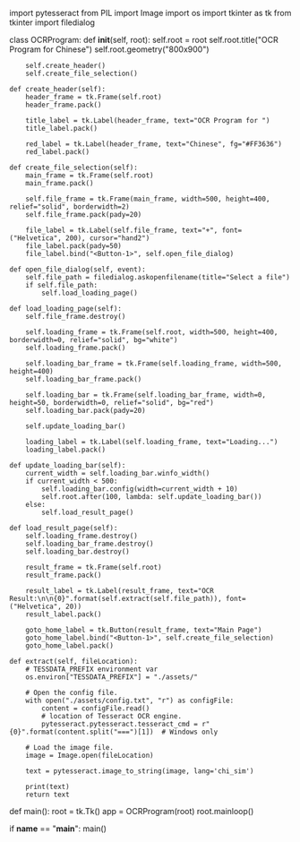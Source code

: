 import pytesseract
from PIL import Image
import os
import tkinter as tk
from tkinter import filedialog

class OCRProgram:
    def __init__(self, root):
        self.root = root
        self.root.title("OCR Program for Chinese")
        self.root.geometry("800x900")

        self.create_header()
        self.create_file_selection()

    def create_header(self):
        header_frame = tk.Frame(self.root)
        header_frame.pack()

        title_label = tk.Label(header_frame, text="OCR Program for ")
        title_label.pack()

        red_label = tk.Label(header_frame, text="Chinese", fg="#FF3636")
        red_label.pack()

    def create_file_selection(self):
        main_frame = tk.Frame(self.root)
        main_frame.pack()

        self.file_frame = tk.Frame(main_frame, width=500, height=400, relief="solid", borderwidth=2)
        self.file_frame.pack(pady=20)

        file_label = tk.Label(self.file_frame, text="+", font=("Helvetica", 200), cursor="hand2")
        file_label.pack(pady=50)
        file_label.bind("<Button-1>", self.open_file_dialog)

    def open_file_dialog(self, event):
        self.file_path = filedialog.askopenfilename(title="Select a file")
        if self.file_path:
            self.load_loading_page()

    def load_loading_page(self):
        self.file_frame.destroy()

        self.loading_frame = tk.Frame(self.root, width=500, height=400, borderwidth=0, relief="solid", bg="white")
        self.loading_frame.pack()

        self.loading_bar_frame = tk.Frame(self.loading_frame, width=500, height=400)
        self.loading_bar_frame.pack()

        self.loading_bar = tk.Frame(self.loading_bar_frame, width=0, height=50, borderwidth=0, relief="solid", bg="red")
        self.loading_bar.pack(pady=20)

        self.update_loading_bar()

        loading_label = tk.Label(self.loading_frame, text="Loading...")
        loading_label.pack()

    def update_loading_bar(self):
        current_width = self.loading_bar.winfo_width()
        if current_width < 500:
            self.loading_bar.config(width=current_width + 10)
            self.root.after(100, lambda: self.update_loading_bar())
        else:
            self.load_result_page()

    def load_result_page(self):
        self.loading_frame.destroy()
        self.loading_bar_frame.destroy()
        self.loading_bar.destroy()

        result_frame = tk.Frame(self.root)
        result_frame.pack()

        result_label = tk.Label(result_frame, text="OCR Result:\n\n{0}".format(self.extract(self.file_path)), font=("Helvetica", 20))
        result_label.pack()

        goto_home_label = tk.Button(result_frame, text="Main Page")
        goto_home_label.bind("<Button-1>", self.create_file_selection)
        goto_home_label.pack()

    def extract(self, fileLocation):
        # TESSDATA_PREFIX environment var
        os.environ["TESSDATA_PREFIX"] = "./assets/"

        # Open the config file.
        with open("./assets/config.txt", "r") as configFile:
            content = configFile.read()
            # location of Tesseract OCR engine.
            pytesseract.pytesseract.tesseract_cmd = r"{0}".format(content.split("===")[1])  # Windows only

        # Load the image file.
        image = Image.open(fileLocation)

        text = pytesseract.image_to_string(image, lang='chi_sim')

        print(text)
        return text

def main():
    root = tk.Tk()
    app = OCRProgram(root)
    root.mainloop()

if __name__ == "__main__":
    main()

